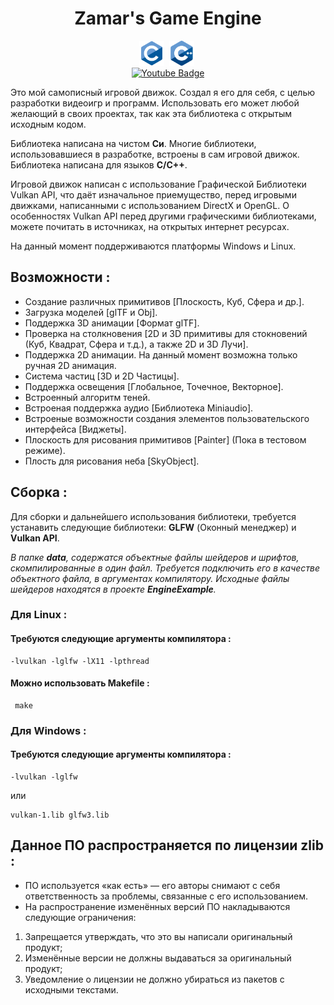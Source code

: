 <div align="center">  
  <h1> Zamar's Game Engine </h1>
  <img src="https://github.com/devicons/devicon/blob/master/icons/c/c-original.svg" title="C" alt="C" width="40" height="40"/>&nbsp;
  <img src="https://github.com/devicons/devicon/blob/master/icons/cplusplus/cplusplus-original.svg" title="C++" alt="C++" width="40" height="40"/>&nbsp;

  <div id="badges">
    <a href="https://www.youtube.com/channel/UCNJLDb9DbwjV7bNLtKzpajQ">
      <img src="https://img.shields.io/badge/YouTube-red?style=for-the-badge&logo=youtube&logoColor=white" alt="Youtube Badge"/>
    </a>
  </div>
</div>

Это мой самописный игровой движок. Создал я его для себя, с целью разработки видеоигр и программ. Использовать его может любой желающий в своих проектах,
так как эта библиотека с открытым исходным кодом.

Библиотека написана на чистом **Си**. Многие библиотеки, использовавшиеся в разработке, встроены в сам игровой движок. 
Библиотека написана для языков **С/С++**.

Игровой движок написан с использование Графической Библиотеки Vulkan API, что даёт изначальное приемущество, 
перед игровыми движками, написанными с использованием DirectX и OpenGL. О особенностях Vulkan API перед другими графическими библиотеками, можете почитать
в источниках, на открытых интернет ресурсах.

На данный момент поддерживаются платформы Windows и Linux.

## Возможности :
- Создание различных примитивов [Плоскость, Куб, Сфера и др.].
- Загрузка моделей [glTF и Obj]. 
- Поддержка 3D анимации [Формат glTF].
- Проверка на столкновения [2D и 3D примитивы для стокновений (Куб, Квадрат, Сфера и т.д.), а также 2D и 3D Лучи].
- Поддержка 2D анимации. На  данный момент возможна только ручная 2D анимация.
- Система частиц [3D и 2D Частицы].
- Поддержка освещения [Глобальное, Точечное, Векторное].
- Встроенный алгоритм теней.
- Встроеная поддержка аудио [Библиотека Miniaudio].
- Встроеные возможности создания элементов пользовательского интерфейса [Виджеты].
- Плоскость для рисования примитивов [Painter] (Пока в тестовом режиме).
- Плость для рисования неба [SkyObject].


## Сборка :

Для сборки и дальнейшего использования библиотеки, требуется устанавить следующие библиотеки: **GLFW** (Оконный менеджер) и **Vulkan API**.

*В папке **data**, содержатся объектные файлы шейдеров и шрифтов, скомпилированные в один файл. Требуется подключить его в качестве 
объектного файла, в аргументах компилятору. Исходные файлы шейдеров находятся в проекте **EngineExample**.*

### Для Linux :

#### Требуются следующие аргументы компилятора :

    -lvulkan -lglfw -lX11 -lpthread
    
    
#### Можно использовать Makefile :

     make

### Для Windows :

#### Требуются следующие аргументы компилятора :

    -lvulkan -lglfw

или

    vulkan-1.lib glfw3.lib
    
## Данное ПО распространяется по лицензии zlib :

- ПО используется «как есть» — его авторы снимают с себя ответственность за проблемы, связанные с его использованием.
- На распространение изменённых версий ПО накладываются следующие ограничения:

1. Запрещается утверждать, что это вы написали оригинальный продукт;
1. Изменённые версии не должны выдаваться за оригинальный продукт;
1. Уведомление о лицензии не должно убираться из пакетов с исходными текстами.

